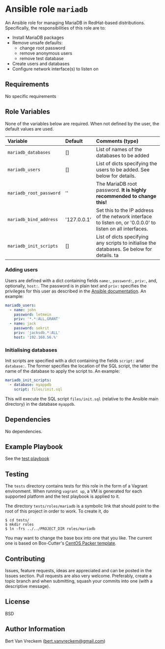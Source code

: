# Ansible role `mariadb`

An Ansible role for managing MariaDB in RedHat-based distributions. Specifically, the responsibilities of this role are to:

- Install MariaDB packages
- Remove unsafe defaults:
    - change root password
    - remove anonymous users
    - remove test database
- Create users and databases
- Configure network interface(s) to listen on

## Requirements

No specific requirements

## Role Variables

None of the variables below are required. When not defined by the user, the default values are used.

| Variable                | Default     | Comments (type)                                                                                             |
| :---                    | :---        | :---                                                                                                        |
| `mariadb_databases`     | []          | List of names of the databases to be added                                                                  |
| `mariadb_users`         | []          | List of dicts specifying the users to be added. See below for details.                                      |
| `mariadb_root_password` | ''          | The MariaDB root password. **It is highly recommended to change this!**                                     |
| `mariadb_bind_address`  | '127.0.0.1' | Set this to the IP address of the network interface to listen on, or '0.0.0.0' to listen on all interfaces. |
| `mariadb_init_scripts`  | []          | List of dicts specifying any scripts to initialise the databases. Se below for details. ta                  |

### Adding users

Users are defined with a dict containing fields `name:`, `password:`, `priv:`, and, optionally, `host:`. The password is in plain text and `priv:` specifies the privileges for this user as described in the [Ansible documentation](http://docs.ansible.com/mysql_user_module.html). An example:

```Yaml
mariadb_users:
  - name: john
    password: letmein
    priv: '*.*:ALL,GRANT'
  - name: jack
    password: sekrit
    priv: 'jacksdb.*:ALL'
    host: '192.168.56.%'
```

### Initialising databases

Init scripts are specified with a dict containing the fields `script:` and `database:`. The former specifies the location of the SQL script, the latter the name of the database to apply the script to. An example:

```Yaml
mariadb_init_scripts:
  - database: myappdb
    script: files/init.sql
```

This will execute the SQL script `files/init.sql` (relative to the Ansible main directory) in the database `myappdb`.

## Dependencies

No dependencies.

## Example Playbook

See the [test playbook](tests/test.yml)

## Testing

The `tests` directory contains tests for this role in the form of a Vagrant environment. When running `vagrant up`, a VM is generated for each supported platform and the test playbook is applied to it.

The directory `tests/roles/mariadb` is a symbolic link that should point to the root of this project in order to work. To create it, do

```ShellSession
$ cd tests/
$ mkdir roles
$ ln -frs ../../PROJECT_DIR roles/mariadb
```

You may want to change the base box into one that you like. The current one is based on Box-Cutter's [CentOS Packer template](https://github.com/boxcutter/centos).

## Contributing

Issues, feature requests, ideas are appreciated and can be posted in the Issues section. Pull requests are also very welcome. Preferably, create a topic branch and when submitting, squash your commits into one (with a descriptive message).

## License

BSD

## Author Information

Bert Van Vreckem (bert.vanvreckem@gmail.com)

